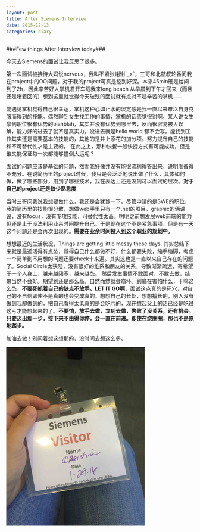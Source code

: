 ```yaml
---
layout: post
title: After Siemens Interview
date: 2015-12-13
categories: diary
---
```



###Few things After Interview today###

今天去Siemens的面试让我反思了很多。

第一次面试被接待大妈说nervous，我叫不紧张谢谢ˊ_>ˋ，三哥和北航叔轮番问我在project中的OO问题，对于我的project可真是挖到好深。本来45min硬是给问到了2h，因此辛苦好人掌机君开车载我来long beach 从早晨到下午才回来（而且还是堵着回的）想到这里就觉得今天破残的面试就有点对不起辛苦的掌机……

能遇见掌机觉得自己很幸运，掌机这种心如止水的淡定感是我一直以来难以自身克服而得到的技能。偶然聊到女生找工作的事情，掌机的话感觉很对啊，某人说女生拿到职位很有优势的blahblah，其实并没有优势到哪里去，反而很容易被人误解，能力好的进去了就不是真实力，没进去就是hello world 都不会写。能找到工作其实还是需要基本的技能的，其他的是井上添花的加分项。努力提升自己的技能和不可替代性才是主要的， 在此之上，那种快餐一般快捷方式有可能成功，但是谁又能保证每一次都能够撞倒大运呢？

面试的问题应该是基础的问题，然而我好像并没有能很流利得答出来，说明准备得不充分。在说简历里的project时候，我只是会泛泛地说出做了什么，具体如何做，做了哪些部分，用到了哪些技术，我在表达上还是没到可以面试的层次。**对于自己的project还是缺少熟悉度**

当时三哥问我说我想要做什么，我还是会犹豫一下。尽管申请的是SWE的职位，我的简历里的技能很分散，想做web手里只有一个.net的项目，graphic的俩课设，没有focus，没有专攻技能，可替代性太高。明明之前想发展web前端的能力但还是止于没法利用业余时间提升自己。于是现在这个不是紧急事项，但是有一天这个问题还是会再次出现的。**需要在业余时间投入到这个职业的规划中。** 

想想最近的生活状况，Things are getting little messy these days. 其实总结下来就是最近活得有点怂，觉得自己什么都做不好，什么都要失败，缩手缩脚，考虑一个简单到不用想的问题还要check十来遍。其实这也是一直以来自己存在的问题了。Social Circle太狭隘，没有很好的维系和朋友的关系，导致渐渐疏远，寄希望于一个人身上，越来越闭塞，越来越怂。 然后发生事情不敢面对，不敢去做，结果当然不会好。期望到还是那么高，自然而然就会崩坏。到底在害怕什么，干嘛这么怂，**不要死抓着自己的缺点不放手。LET IT GO啊**，面试这点真的是死穴，对自己的不自信即使不是真的也会变成真的。想想自己的长处，想想擅长的，别人没有做到我却做到的，把自己看得太低真的是会吃亏的，现在想起父上的话已经是吃过这亏才能想起来的了。**不要怕，放手去做，立刻去做，失败了没关系，还有机会。只要迈出那一步，接下来不由得你停，会一直在前进。即使在绕圈圈，那也不是原地踏步。**

加油去做！别闲着想这想那的，没时间去想这么多。

![pic of today](/images/postimg/Siemens.jpg)


